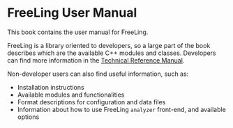 # FreeLing User Manual

This book contains the user manual for FreeLing.

FreeLing is a library oriented to developers, so a large part of the book describes which are the available C++ modules and classes.
Developers can find more information in the [Technical Reference Manual](http://nlp.lsi.upc.edu/freeling/doc/refman).

Non-developer users can also find useful information, such as: 
* Installation instructions
* Available modules and functionalities
* Format descriptions for configuration and data files
* Information about how to use FreeLing `analyzer` front-end, and available options

